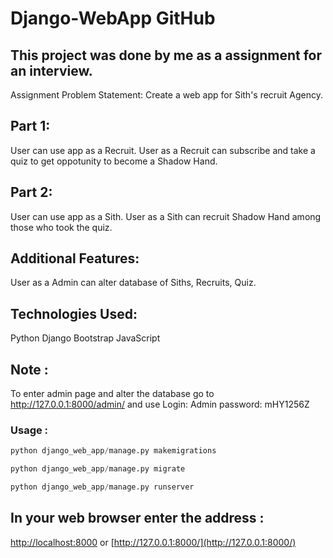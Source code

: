# Django-WebApp GitHub
## This project was done by me as a assignment for an interview.

Assignment Problem Statement: Create a web app for Sith's recruit Agency.
## Part 1:
User can use app as a Recruit.
User as a Recruit can subscribe and take a quiz to get oppotunity to become a Shadow Hand.

## Part 2:
User can use app as a Sith.
User as a Sith can recruit Shadow Hand among those who took the quiz.

## Additional Features:
User as a Admin can alter database of Siths, Recruits, Quiz.

## Technologies Used:
Python
Django
Bootstrap
JavaScript
## Note :
To enter admin page and alter the database go to http://127.0.0.1:8000/admin/   and use Login: Admin password: mHY1256Z

### Usage :
```python
python django_web_app/manage.py makemigrations

python django_web_app/manage.py migrate

python django_web_app/manage.py runserver
```
## In your web browser enter the address : 
[http://localhost:8000](http://localhost:8000) or 
[http://127.0.0.1:8000/](http://127.0.0.1:8000/)
